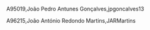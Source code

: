 A95019,João Pedro Antunes Gonçalves,jpgoncalves13 

A96215,João António Redondo Martins,JARMartins 

